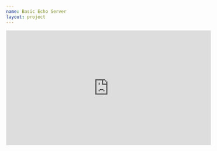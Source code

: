```yaml
---
name: Basic Echo Server
layout: project
---
```


<iframe width="560" height="315" src="https://www.youtube.com/embed/WWow1Upib5Y?si=8wf0qsqqSBayHeGm" title="YouTube video player" frameborder="0" allow="accelerometer; autoplay; clipboard-write; encrypted-media; gyroscope; picture-in-picture; web-share" allowfullscreen></iframe>

